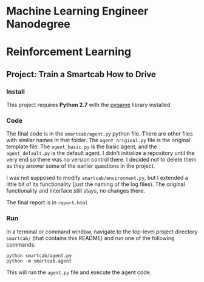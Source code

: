 # Machine Learning Engineer Nanodegree
# Reinforcement Learning
## Project: Train a Smartcab How to Drive

### Install

This project requires **Python 2.7** with the [pygame](https://www.pygame.org/wiki/GettingStarted
) library installed

### Code

The final code is in the `smartcab/agent.py` python file. There are other files with similar names in that folder. The `agent_original.py` file is the original template file. The `agent_basic.py` is the basic agent, and the `agent_default.py` is the default agent. I didn't initialize a repository until the very end so there was no version control there. I decided not to delete them as they answer some of the earlier questions in the project.

I was not supposed to modify `smartcab/environment.py`, but I extended a little bit of its functionality (just the naming of the log files). The original functionality and interface still stays, no changes there.

The final report is in `report.html`

### Run

In a terminal or command window, navigate to the top-level project directory `smartcab/` (that contains this README) and run one of the following commands:

```python smartcab/agent.py```  
```python -m smartcab.agent```

This will run the `agent.py` file and execute the agent code.
